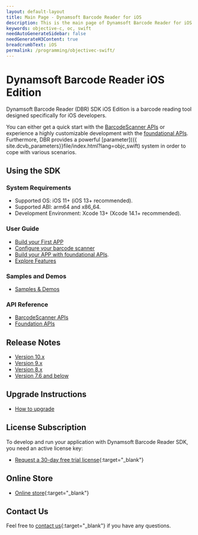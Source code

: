 ```yaml
---
layout: default-layout
title: Main Page - Dynamsoft Barcode Reader for iOS
description: This is the main page of Dynamsoft Barcode Reader for iOS SDK.
keywords: objective-c, oc, swift
needAutoGenerateSidebar: false
needGenerateH3Content: true
breadcrumbText: iOS
permalink: /programming/objectivec-swift/
---
```


# Dynamsoft Barcode Reader iOS Edition

Dynamsoft Barcode Reader (DBR) SDK iOS Edition is a barcode reading tool designed specifically for iOS developers.

You can either get a quick start with the [BarcodeScanner APIs](api-reference/barcode-scanner/index.md) or experience a highly customizable development with the [foundational APIs](api-reference/index.md). Furthermore, DBR provides a powerful [parameter]({{ site.dcvb_parameters}}file/index.html?lang=objc,swift) system in order to cope with various scenarios.

## Using the SDK

### System Requirements

- Supported OS: iOS 11+ (iOS 13+ recommended).
- Supported ABI: arm64 and x86_64.
- Development Environment: Xcode 13+ (Xcode 14.1+ recommended).

### User Guide

- [Build your First APP](user-guide.md)
- [Configure your barcode scanner](user-guide/configure-barcode-scanner.md)
- [Build your APP with foundational APIs](foundational-guide.md).
- [Explore Features](user-guide/explore-features/index.md)

### Samples and Demos

- [Samples & Demos](samples/index.md)

### API Reference

- [BarcodeScanner APIs](./api-reference/barcode-scanner/index.md)
- [Foundation APIs](./api-reference/index.md)

## Release Notes

- [Version 10.x](release-notes/ios-10.html)
- [Version 9.x](release-notes/ios-9.html)
- [Version 8.x](release-notes/ios-8.html)
- [Version 7.6 and below](release-notes/ios-7.html)

## Upgrade Instructions

- [How to upgrade](upgrade.md)

## License Subscription

To develop and run your application with Dynamsoft Barcode Reader SDK, you need an active license key:

- [Request a 30-day free trial license](https://www.dynamsoft.com/customer/license/trialLicense?utm_source=docs&product=dbr&package=ios){:target="_blank"}

## Online Store

- [Online store](https://www.dynamsoft.com/store/dynamsoft-barcode-reader/#mobile){:target="_blank"}

## Contact Us

Feel free to [contact us](https://www.dynamsoft.com/company/customer-service/#contact){:target="_blank"} if you have any questions.

